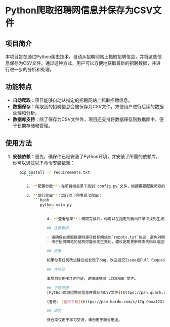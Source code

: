 # Python爬取招聘网信息并保存为CSV文件

## 项目简介

本项目旨在通过Python爬虫技术，自动从招聘网站上抓取招聘信息，并将这些信息保存为CSV文件。通过这种方式，用户可以方便地获取最新的招聘数据，并进行进一步的分析和处理。

## 功能特点

- **自动爬取**：项目能够自动从指定的招聘网站上抓取招聘信息。
- **数据保存**：爬取到的招聘信息会被保存为CSV文件，方便用户进行后续的数据处理和分析。
- **数据库支持**：除了保存为CSV文件外，项目还支持将数据保存到数据库中，便于长期存储和管理。

## 使用方法

1. **安装依赖**：首先，确保你已经安装了Python环境，并安装了所需的依赖库。你可以通过以下命令安装依赖：
   ```bash
      pip install -r requirements.txt
         ```

         2. **配置参数**：在项目根目录下找到`config.py`文件，根据需要配置爬取的目标网站、数据库连接等信息。

         3. **运行爬虫**：运行以下命令启动爬虫：
            ```bash
               python main.py
                  ```

                  4. **查看结果**：爬取完成后，你可以在指定的输出目录中找到生成的CSV文件，或者在数据库中查看保存的招聘信息。

                  ## 注意事项

                  - 请确保在爬取数据时遵守目标网站的`robots.txt`协议，避免对网站造成不必要的负担。
                  - 由于招聘网站的结构可能会发生变化，建议定期更新爬虫代码以适应新的网站结构。

                  ## 贡献

                  如果你有任何改进建议或发现了bug，欢迎提交Issue或Pull Request。我们非常欢迎社区的贡献！

                  ## 许可证

                  本项目采用MIT许可证，详情请参阅`LICENSE`文件。

                  ## 下载链接
                  [Python爬取招聘网信息并保存为CSV文件](https://pan.quark.cn/s/268707871dbb) 

                  (备用: [备用下载](https://pan.baidu.com/s/17q_Onxa12XttD8thpLiFFw?pwd=1234))

                  ## 说明

                  该仓库仅用于学习交流，请勿用于商业用途。
